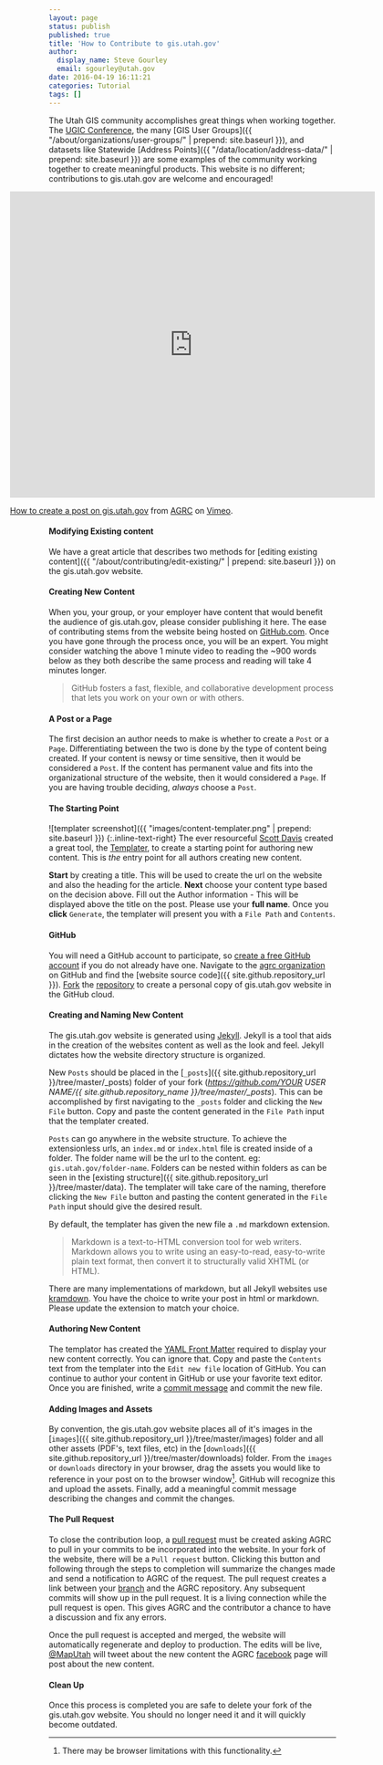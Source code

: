 ```yaml
---
layout: page
status: publish
published: true
title: 'How to Contribute to gis.utah.gov'
author:
  display_name: Steve Gourley
  email: sgourley@utah.gov
date: 2016-04-19 16:11:21
categories: Tutorial
tags: []
---
```


The Utah GIS community accomplishes great things when working together. The [UGIC Conference](http://ugic.info/), the many [GIS User Groups]({{ "/about/organizations/user-groups/" | prepend: site.baseurl }}), and datasets like Statewide [Address Points]({{ "/data/location/address-data/" | prepend: site.baseurl }}) are some examples of the community working together to create meaningful products. This website is no different; contributions to gis.utah.gov are welcome and encouraged!

<div style="position:relative;left:50%;margin-left:-320px">
    <iframe src="https://player.vimeo.com/video/163472161" width="640" height="537" frameborder="0" webkitallowfullscreen mozallowfullscreen allowfullscreen></iframe>
    <p>
        <a href="https://vimeo.com/163472161">How to create a post on gis.utah.gov</a> from <a href="https://vimeo.com/utahagrc">AGRC</a> on <a href="https://vimeo.com">Vimeo</a>.
    </p>
</div>

#### Modifying Existing content

We have a great article that describes two methods for [editing existing content]({{ "/about/contributing/edit-existing/" | prepend: site.baseurl }}) on the gis.utah.gov website.

#### Creating New Content

When you, your group, or your employer have content that would benefit the audience of gis.utah.gov, please consider publishing it here. The ease of contributing stems from the website being hosted on [GitHub.com](https://github.com/home). Once you have gone through the process once, you will be an expert. You might consider watching the above 1 minute video to reading the ~900 words below as they both describe the same process and reading will take 4 minutes longer.

> GitHub fosters a fast, flexible, and collaborative development process that lets you work on your own or with others.

#### A Post or a Page

The first decision an author needs to make is whether to create a `Post` or a `Page`. Differentiating between the two is done by the type of content being created. If your content is newsy or time sensitive, then it would be considered a `Post`. If the content has permanent value and fits into the organizational structure of the website, then it would considered a `Page`. If you are having trouble deciding, _always_ choose a `Post`.

#### The Starting Point

![templater screenshot]({{ "images/content-templater.png" | prepend: site.baseurl }})
{:.inline-text-right}
The ever resourceful [Scott Davis](https://twitter.com/@SThomasDavis) created a great tool, the [Templater](http://agrc.github.io/templater/), to create a starting point for authoring new content. This is _the_ entry point for all authors creating new content.

**Start** by creating a title. This will be used to create the url on the website and also the heading for the article. **Next** choose your content type based on the decision above. Fill out the Author information - This will be displayed above the title on the post. Please use your **full name**. Once you **click** `Generate`, the templater will present you with a `File Path` and `Contents`.

#### GitHub

You will need a GitHub account to participate, so [create a free GitHub account](https://github.com/join) if you do not already have one. Navigate to the [agrc organization](https://github.com/agrc/) on GitHub and find the [website source code]({{ site.github.repository_url }}). [Fork](https://help.github.com/articles/github-glossary/#fork) the [repository](https://help.github.com/articles/github-glossary/#repository) to create a personal copy of gis.utah.gov website in the GitHub cloud.

#### Creating and Naming New Content

The gis.utah.gov website is generated using [Jekyll](http://jekyllrb.com/). Jekyll is a tool that aids in the creation of the websites content as well as the look and feel. Jekyll dictates how the website directory structure is organized.

New `Posts` should be placed in the [`_posts`]({{ site.github.repository_url }}/tree/master/_posts) folder of your fork (*https://github.com/YOUR USER NAME/{{ site.github.repository_name }}/tree/master/_posts*). This can be accomplished by first navigating to the `_posts` folder and clicking the `New File` button. Copy and paste the content generated in the `File Path` input that the templater created.

`Posts` can go anywhere in the website structure. To achieve the extensionless urls, an `index.md` or `index.html` file is created inside of a folder. The folder name will be the url to the content. eg: `gis.utah.gov/folder-name`. Folders can be nested within folders as can be seen in the [existing structure]({{ site.github.repository_url }}/tree/master/data). The templater will take care of the naming, therefore clicking the `New File` button and pasting the content generated in the `File Path` input should give the desired result.

By default, the templater has given the new file a `.md` markdown extension.

> Markdown is a text-to-HTML conversion tool for web writers. Markdown allows you to write using an easy-to-read, easy-to-write plain text format, then convert it to structurally valid XHTML (or HTML).

There are many implementations of markdown, but all Jekyll websites use [kramdown](http://kramdown.gettalong.org/syntax.html). You have the choice to write your post in html or markdown. Please update the extension to match your choice.

#### Authoring New Content

The templator has created the [YAML Front Matter](https://jekyllrb.com/docs/frontmatter/) required to display your new content correctly. You can ignore that. Copy and paste the `Contents` text from the templater into the `Edit new file` location of GitHub. You can continue to author your content in GitHub or use your favorite text editor. Once you are finished, write a [commit message](https://help.github.com/articles/github-glossary/#commit) and commit the new file.

#### Adding Images and Assets

By convention, the gis.utah.gov website places all of it's images in the [`images`]({{ site.github.repository_url }}/tree/master/images) folder and all other assets (PDF's, text files, etc) in the [`downloads`]({{ site.github.repository_url }}/tree/master/downloads) folder. From the `images` or `downloads` directory in your browser, drag the assets you would like to reference in your post on to the browser window[^1]. GitHub will recognize this and upload the assets. Finally, add a meaningful commit message describing the changes and commit the changes.

#### The Pull Request

To close the contribution loop, a [pull request](https://help.github.com/articles/github-glossary/#pull-request) must be created asking AGRC to pull in your commits to be incorporated into the website. In your fork of the website, there will be a `Pull request` button. Clicking this button and following through the steps to completion will summarize the changes made and send a notification to AGRC of the request. The pull request creates a link between your [branch](https://help.github.com/articles/github-glossary/#branch) and the AGRC repository. Any subsequent commits will show up in the pull request. It is a living connection while the pull request is open. This gives AGRC and the contributor a chance to have a discussion and fix any errors.

Once the pull request is accepted and merged, the website will automatically regenerate and deploy to production. The edits will be live, [@MapUtah](https://twitter.com/@MapUtah) will tweet about the new content the AGRC  [facebook](https://facebook.com/utahagrc) page will post about the new content.

#### Clean Up

Once this process is completed you are safe to delete your fork of the gis.utah.gov website. You should no longer need it and it will quickly become outdated.

[^1]: There may be browser limitations with this functionality.
